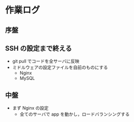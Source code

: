 # 作業ログ

## 序盤

## SSH の設定まで終える

- git pull でコードを全サーバに反映
- ミドルウェアの設定ファイルを自前のものにする
  - Nginx
  - MySQL

## 中盤

- まず Nginx の設定
  - 全てのサーバで app を動かし，ロードバランシングする
